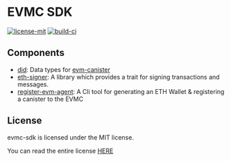 # EVMC SDK

[![license-mit](https://img.shields.io/badge/License-MIT-teal.svg)](https://opensource.org/licenses/MIT)
[![build-ci](https://github.com/infinity-swap/evmc-sdk/workflows/Build%20Test/badge.svg)](https://github.com/infinity-swap/evmc-sdk/workflows/Build%20Test)

## Components

- [did](./src/did): Data types for [evm-canister](https://github.com/infinity-swap/evm-canister)
- [eth-signer](./src/eth-signer/): A library which provides a trait for signing transactions and messages.
- [register-evm-agent](./src/register-evm-agent/src/register_evm_agent/): A Cli tool for generating an ETH Wallet & registering a canister to the EVMC

## License

evmc-sdk is licensed under the MIT license.

You can read the entire license [HERE](./LICENSE)

